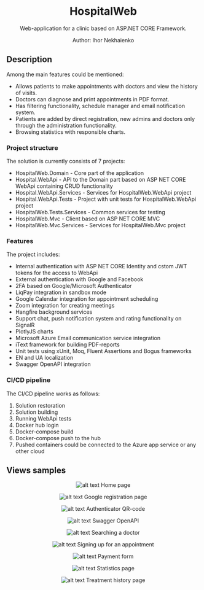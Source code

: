 <div align="center">  

# HospitalWeb

Web-application for a clinic based on ASP.NET CORE Framework.

Author: Ihor Nekhaienko

</div>  

## Description
Among the main features could be mentioned:
- Allows patients to make appointments with doctors and view the history of visits.
- Doctors can diagnose and print appointments in PDF format.
- Has filtering functionality, schedule manager and email notification system.
- Patients are added by direct registration, new admins and doctors only through the administration functionality.
- Browsing statistics with responsible charts.

### Project structure
The solution is currently consists of 7 projects:
- HospitalWeb.Domain - Core part of the application
- Hospital.WebApi - API to the Domain part based on ASP NET CORE WebApi containing CRUD functionality
- Hospital.WebApi.Services - Services for HospitalWeb.WebApi project
- Hospital.WebApi.Tests - Project with unit tests for HospitalWeb.WebApi project
- HospitalWeb.Tests.Services - Common services for testing
- HospitalWeb.Mvc - Client based on ASP NET CORE MVC 
- HospitalWeb.Mvc.Services - Services for HospitalWeb.Mvc project

### Features
The project includes:
- Internal authentication with ASP NET CORE Identity and cstom JWT tokens for the access to WebApi 
- External authentication with Google and Facebook
- 2FA based on Google/Microsoft Authenticator
- LiqPay integration in sandbox mode
- Google Calendar integration for appointment scheduling
- Zoom integration for creating meetings
- Hangfire background services
- Support chat, push notification system and rating functionality on SignalR
- PlotlyJS charts
- Microsoft Azure Email communication service integration 
- iText framework for building PDF-reports
- Unit tests using xUnit, Moq, Fluent Assertions and Bogus frameworks
- EN and UA localization
- Swagger OpenAPI integration

### CI/CD pipeline
The CI/CD pipeline works as follows:
1) Solution restoration
2) Solution building
3) Running WebApi tests
4) Docker hub login
5) Docker-compose build
6) Docker-compose push to the hub
7) Pushed containers could be connected to the Azure app service or any other cloud


## Views samples
<div align="center">  

![alt text](https://imgur.com/dYzd0Po.png)
Home page

![alt text](https://imgur.com/LIMTjCH.png)
Google registration page

![alt text](https://imgur.com/epn6vX2.png)
Authenticator QR-code

![alt text](https://imgur.com/9QaCPL8.png)
Swagger OpenAPI

![alt text](https://imgur.com/gSqGanH.png)
Searching a doctor

![alt text](https://imgur.com/GyePl6Y.png)
Signing up for an appointment

![alt text](https://imgur.com/zAML6aN.png)
Payment form

![alt text](https://imgur.com/gADQjPl.png)
Statistics page

![alt text](https://imgur.com/9YKjF4V.png)
Treatment history page

</div>  
